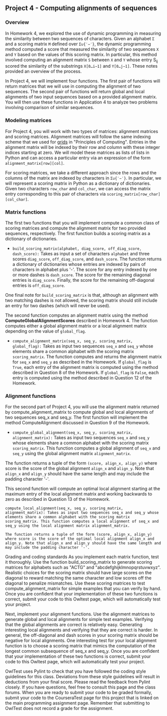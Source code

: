 ## Project 4 - Computing alignments of sequences


### Overview
In Homework 4, we explored the use of dynamic programming in measuring the similarity between two sequences of characters. Given an alphabet `Σ` and a scoring matrix `M` defined over `Σ∪{′−′}`, the dynamic programming method computed a score that measured the similarity of two sequences `X` and `Y` based on the values of this scoring matrix. 
In particular, this method involved computing an alignment matrix `S` between `X` and `Y` whose entry S<sub>ij</sub> scored the similarity of the substrings `X[0…i−1]` and `Y[0…j−1]`. These notes provided an overview of the process.

In Project 4, we will implement four functions. The first pair of functions will return matrices that we will use in computing the alignment of two sequences. The second pair of functions will return global and local alignments of two input sequences based on a provided alignment matrix. You will then use these functions in Application 4 to analyze two problems involving comparison of similar sequences.

### Modeling matrices

For Project 4, you will work with two types of matrices: alignment matrices and scoring matrices. Alignment matrices will follow the same indexing scheme that we used for [grids](https://class.coursera.org/algorithmicthink2-002/wiki/grids) in "Principles of Computing". Entries in the alignment matrix will be indexed by their row and column with these integer indices starting at zero. We will model these matrices as lists of lists in Python and can access a particular entry via an expression of the form `alignment_matrix[row][col]`.

For scoring matrices, we take a different approach since the rows and the columns of the matrix are indexed by characters in `Σ∪{′−′}`. In particular, we will represent a scoring matrix in Python as a dictionary of dictionaries. Given two characters `row_char` and `col_char`, we can access the matrix entry corresponding to this pair of characters via `scoring_matrix[row_char][col_char]`.

### Matrix functions
The first two functions that you will implement compute a common class of scoring matrices and compute the alignment matrix for two provided sequences, respectively. The first function builds a scoring matrix as a dictionary of dictionaries.

* `build_scoring_matrix(alphabet, diag_score, off_diag_score, dash_score):` Takes as input a set of characters `alphabet` and three scores `diag_score`, `off_diag_score`, and `dash_score`. The function returns a dictionary of dictionaries whose entries are indexed by pairs of characters in alphabet plus '-'. The score for any entry indexed by one or more dashes is `dash_score`. The score for the remaining diagonal entries is `diag_score`. Finally, the score for the remaining off-diagonal entries is `off_diag_score`.

One final note for `build_scoring_matrix` is that, although an alignment with two matching dashes is not allowed, the scoring matrix should still include an entry for two dashes (which will never be used).

The second function computes an alignment matrix using the method **ComputeGlobalAlignmentScores** described in Homework 4. The function computes either a global alignment matrix or a local alignment matrix depending on the value of `global_flag`.

* `compute_alignment_matrix(seq_x, seq_y, scoring_matrix, global_flag):` Takes as input two sequences `seq_x` and `seq_y` whose elements share a common alphabet with the scoring matrix `scoring_matrix`. The function computes and returns the alignment matrix for `seq_x` and `seq_y` as described in the Homework. If `global_flag` is `True`, each entry of the alignment matrix is computed using the method described in Question 8 of the Homework. If `global_flag` is `False`, each entry is computed using the method described in Question 12 of the Homework. 

### Alignment functions
For the second part of Project 4, you will use the alignment matrix returned by compute_alignment_matrix to compute global and local alignments of two sequences seq_x and seq_y. The first function will implement the method ComputeAlignment discussed in Question 9 of the Homework.

* `compute_global_alignment(seq_x, seq_y, scoring_matrix, alignment_matrix):` Takes as input two sequences `seq_x` and `seq_y` whose elements share a common alphabet with the scoring matrix `scoring_matrix`. This function computes a global alignment of `seq_x` and `seq_y` using the global alignment matrix `alignment_matrix`.

The function returns a tuple of the form `(score, align_x, align_y)` where score is the score of the global alignment `align_x` and `align_y`. Note that `align_x` and `align_y` should have the same length and may include the padding character '-'.

This second function will compute an optimal local alignment starting at the maximum entry of the local alignment matrix and working backwards to zero as described in Question 13 of the Homework.

    compute_local_alignment(seq_x, seq_y, scoring_matrix, alignment_matrix): Takes as input two sequences seq_x and seq_y whose elements share a common alphabet with the scoring matrix scoring_matrix. This function computes a local alignment of seq_x and seq_y using the local alignment matrix alignment_matrix.

    The function returns a tuple of the form (score, align_x, align_y) where score is the score of the optimal local alignment align_x and align_y. Note that align_x and align_y should have the same length and may include the padding character '-'.

Grading and coding standards
As you implement each matrix function, test it thoroughly. Use the function build_scoring_matrix to generate scoring matrices for alphabets such as "ACTG" and "abcdefghijklmnopqrstuvwxyz". Realistic choices for the scoring matrix should have large scores on the diagonal to reward matching the same character and low scores off the diagonal to penalize mismatches. Use these scoring matrices to test compute_alignment_matrix for simple examples that you can verify by hand. Once you are confident that your implementation of these two functions is correct, submit your code to this Owltest page, which will automatically test your project.

Next, implement your alignment functions. Use the alignment matrices to generate global and local alignments for simple test examples. Verifying that the global alignments are correct is relatively easy. Generating interesting local alignments and verifying that they are correct is harder. In general, the off-diagonal and dash scores in your scoring matrix should be negative for local alignments. One interesting test for your local alignment function is to choose a scoring matrix that mimics the computation of the longest common subsequence of seq_x and seq_y. Once you are confident that your implementation of these two functions is correct, submit your code to this Owltest page, which will automatically test your project.

OwlTest uses Pylint to check that you have followed the coding style guidelines for this class. Deviations from these style guidelines will result in deductions from your final score. Please read the feedback from Pylint closely. If you have questions, feel free to consult this page and the class forums. When you are ready to submit your code to be graded formally, submit your code to the CourseraTest page for this project that is linked on the main programming assignment page. Remember that submitting to OwlTest does not record a grade for the assignment.
